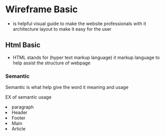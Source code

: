 # Wireframe Basic
* is helpful visual guide  to make the website  professionals with it architecture layout to make it easy for the user 

## Html Basic 
* HTML stands for (hyper text markup language) it markup language to help assist the structure of webpage 

### Semantic 
Semantic is what help give the word it meaning and usage 

EX of semantic usage
<li>paragraph</li> 
<li>Header</li>
<li>Footer</li>
<li>Main<?li>
<li>Article</li> 
    
    
    
 
  
